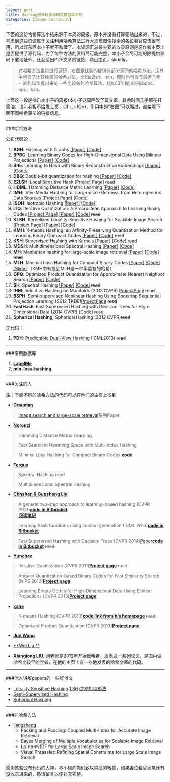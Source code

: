 ```yaml
---
layout: post
title: Hashing图像检索源码及数据库总结
categories: [Image Retrieval]
---
```


下面的这份哈希算法小结来源于本周的周报，原本并没有打算要贴出来的，不过，考虑到这些资源属于关注利用哈希算法进行大规模图像搜索的各位看官应该很有用，所以好东西本小子就不私藏了。本资源汇总最主要的收录原则是原作者主页上是否提供了源代码，为了每种方法的资料尽可能完整，本小子会尽可能的除提供源码下载地址外，还会给出PDF文章的链接、项目主页，slide等。

>对哈希方法重新进行调研，右图是找到的提供有部分源码的哈希方法，这其中包含了比较经典的哈希方法，比如e2lsh、mih，同时也包含有最近几年一直到13年提出来的一些比较新的哈希算法，比如13年提出的有bpbc、opq、ksh。

上面这一段是摘自本小子的周报(本小子这周除改了篇文章，其余时间几乎都在打酱油，谁叫老板不给发工资，O(∩_∩)O~)，引用中的“右图”可以略过，直接看下面不同哈希算法的链接信息。

---
###哈希方法

公布代码的：

1. **AGH**: Hashing with Graphs [\[Paper\]](http://machinelearning.wustl.edu/mlpapers/paper_files/ICML2011Liu_6.pdf) [\[Code\]](http://www.ee.columbia.edu/~wliu/Anchor_Graph_Hash.zip)
2. **BPBC**: Learning Binary Codes for High-Dimensional Data Using Bilinear Projections [\[Paper\]](http://www.unc.edu/~yunchao/papers/CVPR13.pdf) [\[Code\]](http://www.unc.edu/~yunchao/bpbc.htm)
3. **BRE**: Learning to Hash with Binary Reconstructive Embeddings [\[Paper\]](http://www.cse.ohio-state.edu/~kulis/pubs/bre_nips.pdf) [\[Code\]](http://www.cse.ohio-state.edu/~kulis/bre/bre.tar.gz)
4. **DBQ**: Double-bit quantization for hashing [\[Paper\]](http://cs.nju.edu.cn/lwj/paper/AAAI12_DBQ.pdf) [\[Code\]]( http://cs.nju.edu.cn/lwj/code/DBQ.rar)
5. **E2LSH**: Local Sensitive Hash [\[Project Page\]](http://www.mit.edu/~andoni/LSH/) ~~read~~
6. **HDML**: Hamming Distance Metric Learning [\[Paper\]](http://www.cs.toronto.edu/~norouzi/research/papers/hdml.pdf) [\[Code\]](https://github.com/norouzi/hdml)
7. **IMH**: Inter-Media Hashing for Large-scale Retrieval from Heterogenous Data Sources [\[Project Page\]](http://staff.itee.uq.edu.au/shenht/UQ_IMH) [\[Code\]](http://staff.itee.uq.edu.au/shenht/UQ_IMH/imh.7z)
8. **ISOH**: Isotropic Hashing [\[Paper\]](http://cs.nju.edu.cn/lwj/paper/NIPS12-IsoHash.pdf) [\[Code\]](http://cs.nju.edu.cn/lwj/code/IsoHash.zip)
9. **ITQ**: Iterative Quantization: A Procrustean Approach to Learning Binary Codes [\[Project Page\]](http://www.unc.edu/~yunchao/itq.htm) [\[Paper\]](http://www.unc.edu/~yunchao/papers/CVPR11_a.pdf) [\[Code\]](http://www.unc.edu/~yunchao/code/smallcode.zip) ~~read~~
10. **KLSH**: Kernelized Locality-Sensitive Hashing for Scalable Image Search [\[Project Page\]](http://www.cse.ohio-state.edu/~kulis/klsh/klsh.htm) [\[Paper\]](http://www.cse.ohio-state.edu/~kulis/pubs/iccv_klsh.pdf) [\[Code\]](http://www.cse.ohio-state.edu/~kulis/klsh/klsh_code.tar.gz)
11. **KMH**: K-means Hashing: an Affinity-Preserving Quantization Method for Learning Binary Compact Codes [\[Paper\]](http://131.107.65.14/en-us/um/people/kahe/publications/cvpr13kmh.pdf) [\[Code\]](http://131.107.65.14/en-us/um/people/kahe/cvpr13/matlab_KMH_release_v1.1.rar) ~~read~~
12. **KSH**: Supervised Hashing with Kernels [\[Paper\]](http://www.ee.columbia.edu/~wliu/CVPR12_ksh.pdf) [\[Code\]](http://www.ee.columbia.edu/~wliu/ksh_code.zip) ~~read~~
13. **MDSH**: Multidimensional Spectral Hashing [\[Paper\]](http://people.csail.mit.edu/torralba/publications/msh_eccv12.pdf) [\[Code\]](http://www.cs.huji.ac.il/~yweiss/export2.tar)
14. **MH**: Manhattan hashing for large-scale image retrieval [\[Paper\]](http://cs.nju.edu.cn/lwj/paper/SIGIR12_MH.pdf) [\[Code\]](http://cs.nju.edu.cn/lwj/code/MH.rar) ~~read~~
15. **MLH**: Minimal Loss Hashing for Compact Binary Codes [\[Paper\]](http://www.cs.toronto.edu/~norouzi/research/papers/min_loss_hash.pdf) [\[Code\]](http://www.cs.toronto.edu/~norouzi/research/mlh/) [\[Slide\]]( http://www.cs.toronto.edu/~norouzi/research/slides/mlh-icml.ppt) （KMH中有提到MLH是一种半监督的哈希）
16. **OPQ**: Optimized Product Quantization for Approximate Nearest Neighbor Search [\[Paper\]](http://131.107.65.14/en-us/um/people/kahe/publications/cvpr13opq.pdf) [\[Code\]]( http://131.107.65.14/en-us/um/people/kahe/cvpr13/matlab_OPQ_release_v1.1.rar)
17. **SH**: Spectral Hashing [\[Paper\]](http://people.csail.mit.edu/torralba/publications/spectralhashing.pdf) [\[Code\]]( http://www.cs.huji.ac.il/~yweiss/SpectralHashing/sh.zip) ~~read~~
18. **IHM**: Inductive Hashing on Manifolds (2013 CVPR) [ProjectPage](http://cs.adelaide.edu.au/~chhshen/projects/inductive_hashing/) ~~read~~
19. **BSPH**: Semi-supervised Nonlinear Hashing Using Bootstrap Sequential Projection Learning (2012 TKDE)[ProjectPage](http://appsrv.cse.cuhk.edu.hk/~jkzhu/bnsplh/) ~~read~~
20. **FastHash**: Fast Supervised Hashing with Decision Trees for High-Dimensional Data (2014 CVPR) [\[Code\]](https://bitbucket.org/chhshen/fasthash) ~~read~~
21. **Spherical Hashing**: Spherical Hashing (2012 CVPR)~~read~~

无代码：

1. **PDH**: [Predictable Dual-View Hashing](http://www.umiacs.umd.edu/~jhchoi/paper/icml2013_pdh.pdf) (ICML2013) ~~read~~

---
###常用数据库
1. [**LabelMe**](http://www.cs.toronto.edu/~norouzi/research/mlh/data/LabelMe_gist.mat)
2. [**min-loss-hashing**](https://github.com/willard-yuan/min-loss-hashing/tree/master/matlab)

---
###关注的人

注：下面不同的哈希方法的代码可以在他们的主页上找到

- [**Grauman**](http://cs.nyu.edu/~fergus/pmwiki/pmwiki.php?n=PmWiki.Publications)
>[Image search and large-scale retrieval](http://www.cs.utexas.edu/~grauman/research/pubs-by-topic.html#Fast_similarity_search_and_image)系列Paper   

- [**Norouzi**](http://www.cs.toronto.edu/~norouzi/)
>Hamming Distance Metric Learning
>
>Fast Search in Hamming Space with Multi-Index Hashing
>
>Minimal Loss Hashing for Compact Binary Codes [**code**](http://www.cs.toronto.edu/~norouzi/research/mlh/)

- [**Fergus**](http://cs.nyu.edu/~fergus/pmwiki/pmwiki.php?n=PmWiki.Publications)
>Spectral Hashing ~~read~~
>
>Multidimensional Spectral Hashing

- [**Chhshen & Guosheng Lin**](http://cs.adelaide.edu.au/~chhshen/notes.html)
>A general two-step approach to learning-based hashing (CVPR 2013)[**code in Bitbucket**](https://bitbucket.org/guosheng/two-step-hashing)</br>
>[**阅读笔记**](http://www.dreamingo.com:9999/blog/General%20Two%20Step%20Approach%20to%20Learning%20Ba)
>
>Learning hash functions using column generation (ICML 2013)[**code in Bitbucket**](https://bitbucket.org/guosheng/column-generation-hashing)
>
>Fast Supervised Hashing with Decision Trees (CVPR 2014)[Paper](http://arxiv.org/pdf/1404.1561v1.pdf)[**code in Bitbucket**](https://bitbucket.org/chhshen/fasthash/) ~~read~~

- [**Yunchao**](http://www.unc.edu/~yunchao/)
>Iterative Quantization (CVPR 2011)[**Project page**](http://www.unc.edu/~yunchao/itq.htm) ~~read~~
>
>Angular Quantization-based Binary Codes for Fast Similarity Search (NIPS 2012)[**Project page**](http://www.unc.edu/~yunchao/aqbc.htm)
>
>Learning Binary Codes for High-Dimensional Data Using Bilinear Projections (CVPR 2013)[**Project page**](http://www.unc.edu/~yunchao/bpbc.htm)

- [**kahe**](http://research.microsoft.com/en-us/um/people/kahe/)
>K-means Hashing (CVPR 2013)[**code link from his homepage**](http://research.microsoft.com/en-us/um/people/kahe/cvpr13/matlab_KMH_release_v1.1.rar) ~~read~~
>
>Optimized Product Quantization (CVPR 2013)[**Project page**](http://research.microsoft.com/en-us/um/people/kahe/cvpr13/index.html)

- [**Jun Wang**](http://www.ee.columbia.edu/~jwang/)

- [**Wei Liu **](http://www.ee.columbia.edu/~wliu/)

- [**Xianglong LIU**](http://www.nlsde.buaa.edu.cn/~xlliu/), 刘老师是2012年开始做哈希，发表过一系列论文，是国内做哈希比较早的学者，在他的主页上有一些他发表的哈希文章的代码。

---
###他人讲解papers的一些好博文
- [Locality Sensitive Hashing(LSH)之随机投影法](http://www.strongczq.com/2012/04/locality-sensitive-hashinglsh%E4%B9%8B%E9%9A%8F%E6%9C%BA%E6%8A%95%E5%BD%B1%E6%B3%95.html)
- [Semi-Supervised Hashing](http://www.dreamingo.com:9999/blog/Semi-Supervised_Hashing)
- [Spherical Hashing](http://blog.csdn.net/zwwkity/article/details/8565485?reload)

---

###非哈希方法

- [liangzheng](http://www.liangzheng.org/Publication.html)
	- Packing and Padding: Coupled Multi-Index for Accurate Image Retrieval
	- Bayes Merging of Multiple Vocabularies for Scalable Image Retrieval
	- Lp-norm IDF for Large Scale Image Search
	- Visual Phraselet: Refining Spatial Constraints for Large Scale Image Search

感谢这些公布代码的大神，本小硕向你们致以崇高的敬意，如果各位看官发觉还有没收录进来的，恳请留言以便补充完整。
